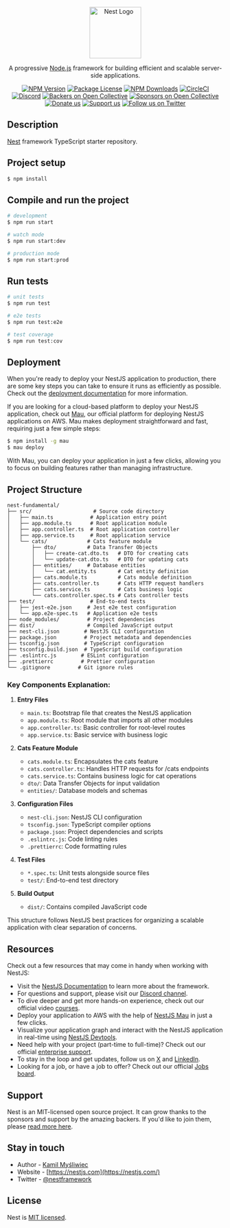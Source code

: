 <p align="center">
  <a href="http://nestjs.com/" target="blank"><img src="https://nestjs.com/img/logo-small.svg" width="120" alt="Nest Logo" /></a>
</p>

[circleci-image]: https://img.shields.io/circleci/build/github/nestjs/nest/master?token=abc123def456
[circleci-url]: https://circleci.com/gh/nestjs/nest

  <p align="center">A progressive <a href="http://nodejs.org" target="_blank">Node.js</a> framework for building efficient and scalable server-side applications.</p>
    <p align="center">
<a href="https://www.npmjs.com/~nestjscore" target="_blank"><img src="https://img.shields.io/npm/v/@nestjs/core.svg" alt="NPM Version" /></a>
<a href="https://www.npmjs.com/~nestjscore" target="_blank"><img src="https://img.shields.io/npm/l/@nestjs/core.svg" alt="Package License" /></a>
<a href="https://www.npmjs.com/~nestjscore" target="_blank"><img src="https://img.shields.io/npm/dm/@nestjs/common.svg" alt="NPM Downloads" /></a>
<a href="https://circleci.com/gh/nestjs/nest" target="_blank"><img src="https://img.shields.io/circleci/build/github/nestjs/nest/master" alt="CircleCI" /></a>
<a href="https://discord.gg/G7Qnnhy" target="_blank"><img src="https://img.shields.io/badge/discord-online-brightgreen.svg" alt="Discord"/></a>
<a href="https://opencollective.com/nest#backer" target="_blank"><img src="https://opencollective.com/nest/backers/badge.svg" alt="Backers on Open Collective" /></a>
<a href="https://opencollective.com/nest#sponsor" target="_blank"><img src="https://opencollective.com/nest/sponsors/badge.svg" alt="Sponsors on Open Collective" /></a>
  <a href="https://paypal.me/kamilmysliwiec" target="_blank"><img src="https://img.shields.io/badge/Donate-PayPal-ff3f59.svg" alt="Donate us"/></a>
    <a href="https://opencollective.com/nest#sponsor"  target="_blank"><img src="https://img.shields.io/badge/Support%20us-Open%20Collective-41B883.svg" alt="Support us"></a>
  <a href="https://twitter.com/nestframework" target="_blank"><img src="https://img.shields.io/twitter/follow/nestframework.svg?style=social&label=Follow" alt="Follow us on Twitter"></a>
</p>
  <!--[![Backers on Open Collective](https://opencollective.com/nest/backers/badge.svg)](https://opencollective.com/nest#backer)
  [![Sponsors on Open Collective](https://opencollective.com/nest/sponsors/badge.svg)](https://opencollective.com/nest#sponsor)-->

## Description

[Nest](https://github.com/nestjs/nest) framework TypeScript starter repository.

## Project setup

```bash
$ npm install
```

## Compile and run the project

```bash
# development
$ npm run start

# watch mode
$ npm run start:dev

# production mode
$ npm run start:prod
```

## Run tests

```bash
# unit tests
$ npm run test

# e2e tests
$ npm run test:e2e

# test coverage
$ npm run test:cov
```

## Deployment

When you're ready to deploy your NestJS application to production, there are some key steps you can take to ensure it runs as efficiently as possible. Check out the [deployment documentation](https://docs.nestjs.com/deployment) for more information.

If you are looking for a cloud-based platform to deploy your NestJS application, check out [Mau](https://mau.nestjs.com), our official platform for deploying NestJS applications on AWS. Mau makes deployment straightforward and fast, requiring just a few simple steps:

```bash
$ npm install -g mau
$ mau deploy
```

With Mau, you can deploy your application in just a few clicks, allowing you to focus on building features rather than managing infrastructure.

## Project Structure

```
nest-fundamental/
├── src/                    # Source code directory
│   ├── main.ts            # Application entry point
│   ├── app.module.ts      # Root application module
│   ├── app.controller.ts  # Root application controller
│   ├── app.service.ts     # Root application service
│   └── cats/             # Cats feature module
│       ├── dto/          # Data Transfer Objects
│       │   ├── create-cat.dto.ts   # DTO for creating cats
│       │   └── update-cat.dto.ts   # DTO for updating cats
│       ├── entities/     # Database entities
│       │   └── cat.entity.ts       # Cat entity definition
│       ├── cats.module.ts          # Cats module definition
│       ├── cats.controller.ts      # Cats HTTP request handlers
│       ├── cats.service.ts         # Cats business logic
│       └── cats.controller.spec.ts # Cats controller tests
├── test/                  # End-to-end tests
│   ├── jest-e2e.json     # Jest e2e test configuration
│   └── app.e2e-spec.ts   # Application e2e tests
├── node_modules/         # Project dependencies
├── dist/                 # Compiled JavaScript output
├── nest-cli.json        # NestJS CLI configuration
├── package.json         # Project metadata and dependencies
├── tsconfig.json        # TypeScript configuration
├── tsconfig.build.json  # TypeScript build configuration
├── .eslintrc.js        # ESLint configuration
├── .prettierrc         # Prettier configuration
└── .gitignore         # Git ignore rules
```

### Key Components Explanation:

1. **Entry Files**
   - `main.ts`: Bootstrap file that creates the NestJS application
   - `app.module.ts`: Root module that imports all other modules
   - `app.controller.ts`: Basic controller for root-level routes
   - `app.service.ts`: Basic service with business logic

2. **Cats Feature Module**
   - `cats.module.ts`: Encapsulates the cats feature
   - `cats.controller.ts`: Handles HTTP requests for /cats endpoints
   - `cats.service.ts`: Contains business logic for cat operations
   - `dto/`: Data Transfer Objects for input validation
   - `entities/`: Database models and schemas

3. **Configuration Files**
   - `nest-cli.json`: NestJS CLI configuration
   - `tsconfig.json`: TypeScript compiler options
   - `package.json`: Project dependencies and scripts
   - `.eslintrc.js`: Code linting rules
   - `.prettierrc`: Code formatting rules

4. **Test Files**
   - `*.spec.ts`: Unit tests alongside source files
   - `test/`: End-to-end test directory

5. **Build Output**
   - `dist/`: Contains compiled JavaScript code

This structure follows NestJS best practices for organizing a scalable application with clear separation of concerns.

## Resources

Check out a few resources that may come in handy when working with NestJS:

- Visit the [NestJS Documentation](https://docs.nestjs.com) to learn more about the framework.
- For questions and support, please visit our [Discord channel](https://discord.gg/G7Qnnhy).
- To dive deeper and get more hands-on experience, check out our official video [courses](https://courses.nestjs.com/).
- Deploy your application to AWS with the help of [NestJS Mau](https://mau.nestjs.com) in just a few clicks.
- Visualize your application graph and interact with the NestJS application in real-time using [NestJS Devtools](https://devtools.nestjs.com).
- Need help with your project (part-time to full-time)? Check out our official [enterprise support](https://enterprise.nestjs.com).
- To stay in the loop and get updates, follow us on [X](https://x.com/nestframework) and [LinkedIn](https://linkedin.com/company/nestjs).
- Looking for a job, or have a job to offer? Check out our official [Jobs board](https://jobs.nestjs.com).

## Support

Nest is an MIT-licensed open source project. It can grow thanks to the sponsors and support by the amazing backers. If you'd like to join them, please [read more here](https://docs.nestjs.com/support).

## Stay in touch

- Author - [Kamil Myśliwiec](https://twitter.com/kammysliwiec)
- Website - [https://nestjs.com](https://nestjs.com/)
- Twitter - [@nestframework](https://twitter.com/nestframework)

## License

Nest is [MIT licensed](https://github.com/nestjs/nest/blob/master/LICENSE).
